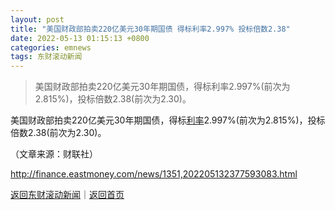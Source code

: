 ```yaml
---
layout: post
title: "美国财政部拍卖220亿美元30年期国债 得标利率2.997% 投标倍数2.38"
date: 2022-05-13 01:15:13 +0800
categories: emnews
tags: 东财滚动新闻
---
```

> 美国财政部拍卖220亿美元30年期国债，得标利率2.997%(前次为2.815%)，投标倍数2.38(前次为2.30)。

<p>美国财政部拍卖220亿美元30年期国债，得标<span id="Info.344"><a href="http://data.eastmoney.com/cjsj/yhll.html" class="infokey">利率</a></span>2.997%(前次为2.815%)，投标倍数2.38(前次为2.30)。</p><p class="em_media">（文章来源：财联社）</p>

<http://finance.eastmoney.com/news/1351,202205132377593083.html>

[返回东财滚动新闻](//finews.withounder.com/emnews/)｜[返回首页](//finews.withounder.com/)